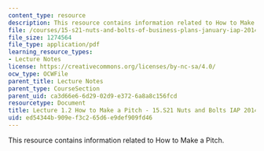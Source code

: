 ```yaml
---
content_type: resource
description: This resource contains information related to How to Make a Pitch.
file: /courses/15-s21-nuts-and-bolts-of-business-plans-january-iap-2014/ed54344b909ef3c265d6e9def909fd46_MIT15_S21IAP14_Session1.2.pdf
file_size: 1274564
file_type: application/pdf
learning_resource_types:
- Lecture Notes
license: https://creativecommons.org/licenses/by-nc-sa/4.0/
ocw_type: OCWFile
parent_title: Lecture Notes
parent_type: CourseSection
parent_uid: ca3d66e6-6d29-02d9-e372-6a8a8c156fcd
resourcetype: Document
title: Lecture 1.2 How to Make a Pitch - 15.S21 Nuts and Bolts IAP 2014
uid: ed54344b-909e-f3c2-65d6-e9def909fd46
---
```

This resource contains information related to How to Make a Pitch.